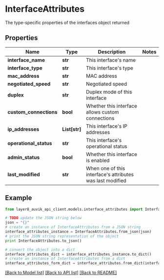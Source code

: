 # InterfaceAttributes

The type-specific properties of the interfaces object returned

## Properties
Name | Type | Description | Notes
------------ | ------------- | ------------- | -------------
**interface_name** | **str** | This interface&#39;s name | 
**interface_type** | **str** | This interface&#39;s type | 
**mac_address** | **str** | MAC address | 
**negotiated_speed** | **str** | Negotiated speed | 
**duplex** | **str** | Duplex mode of this interface | 
**custom_connections** | **bool** | Whether this interface allows custom connections | 
**ip_addresses** | **List[str]** | This interface&#39;s IP addresses | 
**operational_status** | **str** | This interface&#39;s operational status | 
**admin_status** | **bool** | Whether this interface is enabled | 
**last_modified** | **str** | When one of this interface&#39;s attributes was last modified | 

## Example

```python
from layer8_auvik_api_client.models.interface_attributes import InterfaceAttributes

# TODO update the JSON string below
json = "{}"
# create an instance of InterfaceAttributes from a JSON string
interface_attributes_instance = InterfaceAttributes.from_json(json)
# print the JSON string representation of the object
print InterfaceAttributes.to_json()

# convert the object into a dict
interface_attributes_dict = interface_attributes_instance.to_dict()
# create an instance of InterfaceAttributes from a dict
interface_attributes_form_dict = interface_attributes.from_dict(interface_attributes_dict)
```
[[Back to Model list]](../README.md#documentation-for-models) [[Back to API list]](../README.md#documentation-for-api-endpoints) [[Back to README]](../README.md)


